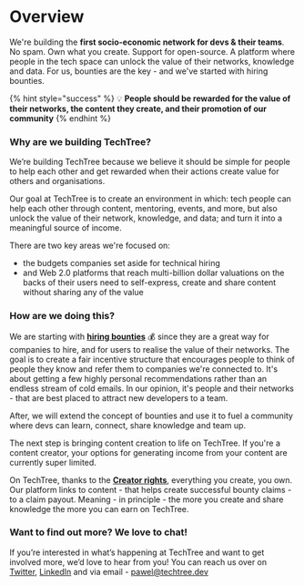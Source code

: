 # Overview

We're building the **first socio-economic network for devs & their teams**. No spam. Own what you create. Support for open-source. A platform where people in the tech space can unlock the value of their networks, knowledge and data. For us, bounties are the key - and we've started with hiring bounties.

{% hint style="success" %}
💡 **People should be rewarded for the value of their networks, the content they create, and their promotion of our community**
{% endhint %}

### Why are we building TechTree?

We’re building TechTree because we believe it should be simple for people to help each other and get rewarded when their actions create value for others and organisations.

Our goal at TechTree is to create an environment in which: tech people can help each other through content, mentoring, events, and more, but also unlock the value of their network, knowledge, and data; and turn it into a meaningful source of income.

There are two key areas we're focused on:

* the budgets companies set aside for technical hiring
* and Web 2.0 platforms that reach multi-billion dollar valuations on the backs of their users need to self-express, create and share content without sharing any of the value

### How are we doing this?

We are starting with [**hiring bounties**](how-it-works/how-bounties-work/hiring-bounties/) 💰 since they are a great way for companies to hire, and for users to realise the value of their networks. The goal is to create a fair incentive structure that encourages people to think of people they know and refer them to companies we're connected to. It's about getting a few highly personal recommendations rather than an endless stream of cold emails. In our opinion, it's people and their networks - that are best placed to attract new developers to a team.

After, we will extend the concept of bounties and use it to fuel a community where devs can learn, connect, share knowledge and team up.

The next step is bringing content creation to life on TechTree. If you're a content creator, your options for generating income from your content are currently super limited.

On TechTree, thanks to the [**Creator rights**](how-it-works/how-bounties-work/hiring-bounties/roles-within-the-hiring-bounties/creator-rights.md), everything you create, you own. Our platform links to content - that helps create successful bounty claims - to a claim payout. Meaning - in principle - the more you create and share knowledge the more you can earn on TechTree.



### Want to find out more? We love to chat!

If you’re interested in what’s happening at TechTree and want to get involved more, we’d love to hear from you! You can reach us over on [Twitter](https://twitter.com/TechTree\_dev), [LinkedIn](https://www.linkedin.com/company/techtreedev) and via email - [pawel@techtree.dev](https://app.gitbook.com/u/kshYdooD3ZXhZl3VnRMkIe3RcOG2)

